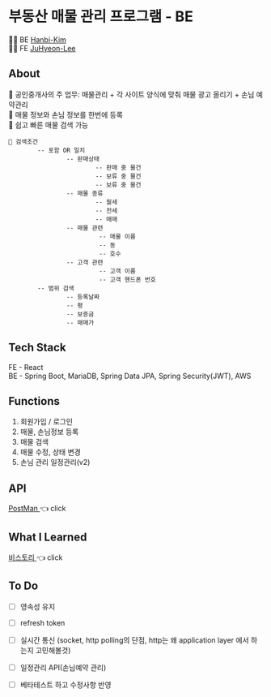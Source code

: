 # 부동산 매물 관리 프로그램 - BE

👩‍💻 BE <a href="https://github.com/hanbi97/Boodong-Server">Hanbi-Kim</a> <br>
👨‍💻 FE <a href="https://github.com/JuHyeon-Lee/Boodong-Client">JuHyeon-Lee</a>

## About
📌 공인중개사의 주 업무: 매물관리 + 각 사이트 양식에 맞춰 매물 광고 올리기 + 손님 예약관리 <br>
📌 매물 정보와 손님 정보를 한번에 등록 <br>
📌 쉽고 빠른 매물 검색 가능
```
🔎 검색조건
        -- 포함 OR 일치
                -- 판매상태
                        -- 판매 중 물건
                        -- 보류 중 물건
                        -- 보류 중 물건
                -- 매물 종류
                        -- 월세
                        -- 전세
                        -- 매매
                -- 매물 관련
                         -- 매물 이름
                         -- 동
                         -- 호수                       
                -- 고객 관련
                         -- 고객 이름
                         -- 고객 핸드폰 번호
        -- 범위 검색
                -- 등록날짜                     
                -- 평
                -- 보증금               
                -- 매매가    
```


## Tech Stack
FE - React <br>
BE - Spring Boot, MariaDB, Spring Data JPA, Spring Security(JWT), AWS

## Functions
1. 회원가입 / 로그인
2. 매물, 손님정보 등록
3. 매물 검색
4. 매물 수정, 상태 변경
5. 손님 관리
일정관리(v2)

## API
<a href="https://documenter.getpostman.com/view/4405431/Tz5jeKsq">
PostMan </a> 👈 click


## What I Learned
<a href="https://hanbi97.tistory.com/category/%ED%94%84%EB%A1%9C%EC%A0%9D%ED%8A%B8/Boodong-BE">
비스토리 </a> 👈 click


## To Do
+ [ ] 영속성 유지
+ [ ] refresh token
+ [ ] 실시간 통신 (socket, http polling의 단점, http는 왜 application layer 에서 하는지 고민해볼것)
+ [ ] 일정관리 API(손님예약 관리)
+ [ ] 베타테스트 하고 수정사항 반영



